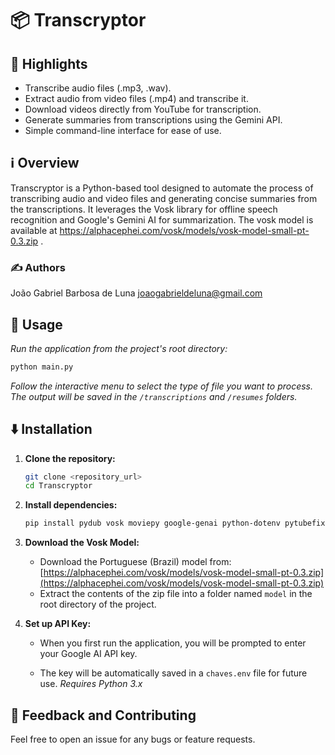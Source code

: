 # 📦 Transcryptor

## 🌟 Highlights

- Transcribe audio files (.mp3, .wav).
- Extract audio from video files (.mp4) and transcribe it.
- Download videos directly from YouTube for transcription.
- Generate summaries from transcriptions using the Gemini API.
- Simple command-line interface for ease of use.

## ℹ️ Overview

Transcryptor is a Python-based tool designed to automate the process of transcribing audio and video files and generating concise summaries from the transcriptions. It leverages the Vosk library for offline speech recognition and Google's Gemini AI for summarization. The vosk model is available at https://alphacephei.com/vosk/models/vosk-model-small-pt-0.3.zip .

### ✍️ Authors

João Gabriel Barbosa de Luna
joaogabrieldeluna@gmail.com

## 🚀 Usage

*Run the application from the project's root directory:*

```bash
python main.py
```

*Follow the interactive menu to select the type of file you want to process. The output will be saved in the `/transcriptions` and `/resumes` folders.*

## ⬇️ Installation

1. **Clone the repository:**
   
   ```bash
   git clone <repository_url>
   cd Transcryptor
   ```

2. **Install dependencies:**
   
   ```bash
   pip install pydub vosk moviepy google-genai python-dotenv pytubefix
   ```

3. **Download the Vosk Model:**
   
   - Download the Portuguese (Brazil) model from: [https://alphacephei.com/vosk/models/vosk-model-small-pt-0.3.zip](https://alphacephei.com/vosk/models/vosk-model-small-pt-0.3.zip)
   - Extract the contents of the zip file into a folder named `model` in the root directory of the project.

4. **Set up API Key:**
   
   - When you first run the application, you will be prompted to enter your Google AI API key.
   
   - The key will be automatically saved in a `chaves.env` file for future use.
     *Requires Python 3.x*

## 💭 Feedback and Contributing

Feel free to open an issue for any bugs or feature requests.
